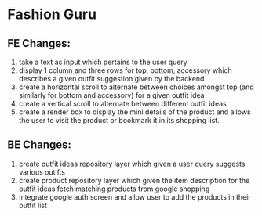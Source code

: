 # Fashion Guru

## FE Changes:

1. take a text as input which pertains to the user query
2. display 1 column and three rows for top, bottom, accessory which describes a given outfit suggestion given by the backend
3. create a horizontal scroll to alternate between choices amongst top (and similarly for bottom and accessory) for a given outfit idea
4. create a vertical scroll to alternate between different outfit ideas
5. create a render box to display the mini details of the product and allows the user to visit the product or bookmark it in its shopping list.

## BE Changes:

1. create outfit ideas repository layer which given a user query suggests various outifts
2. create product repository layer which given the item description for the outfit ideas fetch matching products from google shopping
3. integrate google auth screen and allow user to add the products in their outfit list
